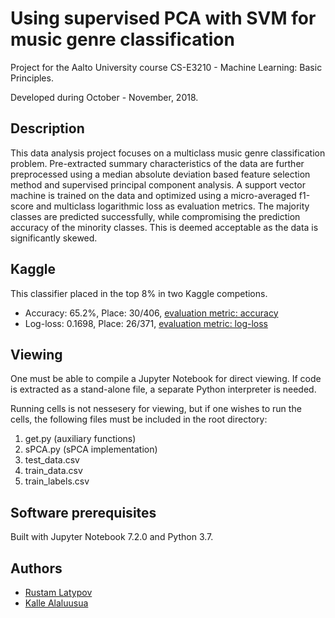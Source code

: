 # Using supervised PCA with SVM for music genre classification

Project for the Aalto University course CS-E3210 - Machine Learning: Basic Principles.

Developed during October - November, 2018.

## Description

This data analysis project focuses on a multiclass music genre classification problem. Pre-extracted summary characteristics of the data are further preprocessed using a median absolute deviation based feature selection method and supervised principal component analysis. A support vector machine is trained on the data and optimized using a micro-averaged f1-score and multiclass logarithmic loss as evaluation metrics. The majority classes are predicted successfully, while compromising the prediction accuracy of the minority classes. This is deemed acceptable as the data is significantly skewed.

## Kaggle

This classifier placed in the top 8% in two Kaggle competions. 

- Accuracy: 65.2%, Place: 30/406, [evaluation metric: accuracy](https://www.kaggle.com/c/mlbp-data-analysis-challenge-accuracy-2018/leaderboard)
- Log-loss: 0.1698, Place: 26/371, [evaluation metric: log-loss](https://www.kaggle.com/c/mlbp-data-analysis-challenge-log-loss-2018/leaderboard)


## Viewing

One must be able to compile a Jupyter Notebook for direct viewing. If code is extracted as a stand-alone file, a separate Python interpreter is needed.

Running cells is not nessesery for viewing, but if one wishes to run the cells, the following files must be included in the root directory: 

1. get.py (auxiliary functions)
2. sPCA.py (sPCA implementation)
3. test_data.csv
4. train_data.csv
5. train_labels.csv


## Software prerequisites

Built with Jupyter Notebook 7.2.0 and Python 3.7.

## Authors

- [Rustam Latypov](mailto:rustam.latypov@aalto.fi)
- [Kalle Alaluusua](mailto:kalle.alaluusua@aalto.fi)
